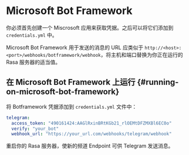 # Microsoft Bot Framework

你必须首先创建一个 Miscrosoft 应用来获取凭据。之后可以将它们添加到 `credentials.yml` 中。

Microsoft Bot Framework 用于发送的消息的 URL 应类似于 `http://<host>:<port>/webhooks/botframework/webhook`，将主机和端口替换为你正在运行的 Rasa 服务器的适当值。

## 在 Microsoft Bot Framework 上运行 {#running-on-microsoft-bot-framework}

将 Botframework 凭据添加到 `credentials.yml` 文件中：

```yaml
telegram:
  access_token: "490161424:AAGlRxinBRtKGb21_rlOEMtDFZMXBl6EC0o"
  verify: "your_bot"
  webhook_url: "https://your_url.com/webhooks/telegram/webhook"
```

重启你的 Rasa 服务器，使新的频道 Endpoint 可供 Telegram 发送消息。
